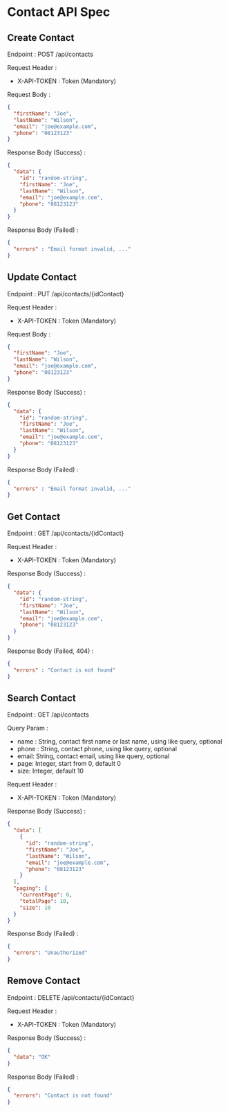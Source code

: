 # Contact API Spec

## Create Contact

Endpoint : POST /api/contacts

Request Header :

- X-API-TOKEN : Token (Mandatory)

Request Body :

```json
{
  "firstName": "Joe",
  "lastName": "Wilson",
  "email": "joe@example.com",
  "phone": "08123123"
}
```

Response Body (Success) :

```json
{
  "data": {
    "id": "random-string",
    "firstName": "Joe",
    "lastName": "Wilson",
    "email": "joe@example.com",
    "phone": "08123123"
  }
}
```

Response Body (Failed) :

```json
{
  "errors" : "Email format invalid, ..."
}
```

## Update Contact

Endpoint : PUT /api/contacts/{idContact}

Request Header :

- X-API-TOKEN : Token (Mandatory)

Request Body :

```json
{
  "firstName": "Joe",
  "lastName": "Wilson",
  "email": "joe@example.com",
  "phone": "08123123"
}
```

Response Body (Success) :

```json
{
  "data": {
    "id": "random-string",
    "firstName": "Joe",
    "lastName": "Wilson",
    "email": "joe@example.com",
    "phone": "08123123"
  }
}
```

Response Body (Failed) :

```json
{
  "errors" : "Email format invalid, ..."
}
```

## Get Contact

Endpoint : GET /api/contacts/{idContact}

Request Header :

- X-API-TOKEN : Token (Mandatory)

Response Body (Success) :

```json
{
  "data": {
    "id": "random-string",
    "firstName": "Joe",
    "lastName": "Wilson",
    "email": "joe@example.com",
    "phone": "08123123"
  }
}
```

Response Body (Failed, 404) :

```json
{
  "errors" : "Contact is not found"
}
```

## Search Contact

Endpoint : GET /api/contacts

Query Param :

- name : String, contact first name or last name, using like query, optional
- phone : String, contact phone, using like query, optional
- email: String, contact email, using like query, optional
- page: Integer, start from 0, default 0
- size: Integer, default 10

Request Header :

- X-API-TOKEN : Token (Mandatory)

Response Body (Success) :

```json
{
  "data": [
    {
      "id": "random-string",
      "firstName": "Joe",
      "lastName": "Wilson",
      "email": "joe@example.com",
      "phone": "08123123"
    }
  ],
  "paging": {
    "currentPage": 0,
    "totalPage": 10,
    "size": 10
  }
}
```

Response Body (Failed) :

```json
{
  "errors": "Unauthorized"
}
```

## Remove Contact

Endpoint : DELETE /api/contacts/{idContact}

Request Header :

- X-API-TOKEN : Token (Mandatory)

Response Body (Success) :

```json
{
  "data": "OK"
}
```

Response Body (Failed) :

```json
{
  "errors": "Contact is not found"
}
```